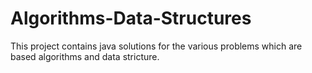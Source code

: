 # Algorithms-Data-Structures
This project contains java solutions for the various problems which are based algorithms and data stricture.
